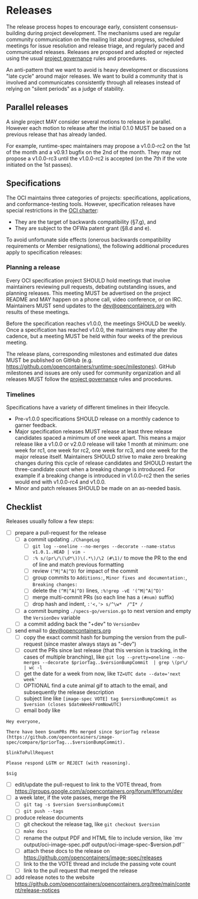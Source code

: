 # Releases

The release process hopes to encourage early, consistent consensus-building during project development.
The mechanisms used are regular community communication on the mailing list about progress, scheduled meetings for issue resolution and release triage, and regularly paced and communicated releases.
Releases are proposed and adopted or rejected using the usual [project governance](GOVERNANCE.md) rules and procedures.

An anti-pattern that we want to avoid is heavy development or discussions "late cycle" around major releases.
We want to build a community that is involved and communicates consistently through all releases instead of relying on "silent periods" as a judge of stability.

## Parallel releases

A single project MAY consider several motions to release in parallel.
However each motion to release after the initial 0.1.0 MUST be based on a previous release that has already landed.

For example, runtime-spec maintainers may propose a v1.0.0-rc2 on the 1st of the month and a v0.9.1 bugfix on the 2nd of the month.
They may not propose a v1.0.0-rc3 until the v1.0.0-rc2 is accepted (on the 7th if the vote initiated on the 1st passes).

## Specifications

The OCI maintains three categories of projects: specifications, applications, and conformance-testing tools.
However, specification releases have special restrictions in the [OCI charter][charter]:

- They are the target of backwards compatibility (§7.g), and
- They are subject to the OFWa patent grant (§8.d and e).

To avoid unfortunate side effects (onerous backwards compatibility requirements or Member resignations), the following additional procedures apply to specification releases:

### Planning a release

Every OCI specification project SHOULD hold meetings that involve maintainers reviewing pull requests, debating outstanding issues, and planning releases.
This meeting MUST be advertised on the project README and MAY happen on a phone call, video conference, or on IRC.
Maintainers MUST send updates to the <dev@opencontainers.org> with results of these meetings.

Before the specification reaches v1.0.0, the meetings SHOULD be weekly.
Once a specification has reached v1.0.0, the maintainers may alter the cadence, but a meeting MUST be held within four weeks of the previous meeting.

The release plans, corresponding milestones and estimated due dates MUST be published on GitHub (e.g. <https://github.com/opencontainers/runtime-spec/milestones>).
GitHub milestones and issues are only used for community organization and all releases MUST follow the [project governance](GOVERNANCE.md) rules and procedures.

### Timelines

Specifications have a variety of different timelines in their lifecycle.

- Pre-v1.0.0 specifications SHOULD release on a monthly cadence to garner feedback.
- Major specification releases MUST release at least three release candidates spaced a minimum of one week apart.
    This means a major release like a v1.0.0 or v2.0.0 release will take 1 month at minimum: one week for rc1, one week for rc2, one week for rc3, and one week for the major release itself.
    Maintainers SHOULD strive to make zero breaking changes during this cycle of release candidates and SHOULD restart the three-candidate count when a breaking change is introduced.
    For example if a breaking change is introduced in v1.0.0-rc2 then the series would end with v1.0.0-rc4 and v1.0.0.
- Minor and patch releases SHOULD be made on an as-needed basis.

## Checklist

Releases usually follow a few steps:

- [ ] prepare a pull-request for the release
  - [ ] a commit updating `./ChangeLog`
    - [ ] `git log --oneline --no-merges --decorate --name-status v1.0.1..HEAD | vim -`
    - [ ] `:% s/(pr\/\(\d*\))\(.*\)/\2 (#\1)/` to move the PR to the end of line and match previous formatting
    - [ ] review `(^M|^A|^D)` for impact of the commit
    - [ ] group commits to `Additions:`, `Minor fixes and documentation:`, `Breaking changes:`
    - [ ] delete the `(^M|^A|^D)` lines, `:%!grep -vE '(^M|^A|^D)'`
    - [ ] merge multi-commit PRs (so each line has a `(#num)` suffix)
    - [ ] drop hash and indent, `:'<,'> s/^\w*  /^I* /`
  - [ ] a commit bumping `./specs-go/version.go` to next version and empty the `VersionDev` variable
  - [ ] a commit adding back the "+dev" to `VersionDev`
- [ ] send email to <dev@opencontainers.org>
  - [ ] copy the exact commit hash for bumping the version from the pull-request (since master always stays as "-dev")
  - [ ] count the PRs since last release (that this version is tracking, in the cases of multiple branching), like `git log --pretty=oneline --no-merges --decorate $priorTag..$versionBumpCommit  | grep \(pr\/ | wc -l`
  - [ ] get the date for a week from now, like `TZ=UTC date --date='next week'`
  - [ ] OPTIONAL find a cute animal gif to attach to the email, and subsequently the release description
  - [ ] subject line like `[image-spec VOTE] tag $versionBumpCommit as $version (closes $dateWeekFromNowUTC)`
  - [ ] email body like

```text
Hey everyone,

There have been $numPRs PRs merged since $priorTag release (https://github.com/opencontainers/image-spec/compare/$priorTag...$versionBumpCommit).

$linkToPullRequest

Please respond LGTM or REJECT (with reasoning).

$sig
```

- [ ] edit/update the pull-request to link to the VOTE thread, from <https://groups.google.com/a/opencontainers.org/forum/#!forum/dev>
- [ ] a week later, if the vote passes, merge the PR
  - [ ] `git tag -s $version $versionBumpCommit`
  - [ ] `git push --tags`
- [ ] produce release documents
  - [ ] git checkout the release tag, like `git checkout $version`
  - [ ] `make docs`
  - [ ] rename the output PDF and HTML file to include version, like `mv output/oci-image-spec.pdf output/oci-image-spec-$version.pdf``
  - [ ] attach these docs to the release on <https://github.com/opencontainers/image-spec/releases>
  - [ ] link to the the VOTE thread and include the passing vote count
  - [ ] link to the pull request that merged the release
- [ ] add release notes to the website <https://github.com/opencontainers/opencontainers.org/tree/main/content/release-notices>

[charter]: https://github.com/opencontainers/tob/blob/main/CHARTER.md
